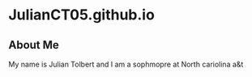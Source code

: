 # JulianCT05.github.io

<h2> About Me</h2>
</p>
  My name is Julian Tolbert and I am a sophmopre at North cariolina a&t
</p>
